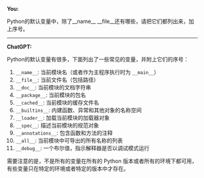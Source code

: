 **You:**

Python的默认变量中，除了\_\_name\_\_ \_\_file\_\_还有哪些，请把它们都列出来，加上序号。

* * *

**ChatGPT:**

Python的默认变量有很多，下面列出了一些常见的变量，并附上它们的序号：

1.  `__name__`: 当前模块名（或者作为主程序执行时为 `__main__`）
2.  `__file__`: 当前文件名（包括路径）
3.  `__doc__`: 当前模块的文档字符串
4.  `__package__`: 当前模块的包名
5.  `__cached__`: 当前模块的缓存文件名
6.  `__builtins__`: 内建函数、异常和其他对象的名称空间
7.  `__loader__`: 加载当前模块的加载器对象
8.  `__spec__`: 描述当前模块的规范对象
9.  `__annotations__`: 包含函数和方法的注释
10.  `__all__`: 当前模块中可导出的所有名称的列表
11.  `__debug__`: 一个布尔值，指示解释器是否以调试模式运行

需要注意的是，不是所有的变量在所有的 Python 版本或者所有的环境下都可用，有些变量只在特定的环境或者特定的版本中才存在。
